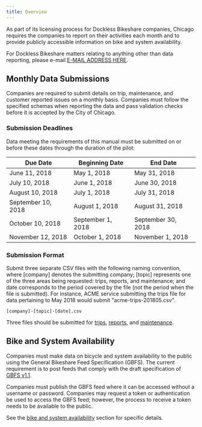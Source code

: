 ```yaml
---
title: Overview
---
```


As part of its licensing process for Dockless Bikeshare companies, Chicago requires the companies to report on their activities each month and to provide publicly accessible information on bike and system availability. 

For Dockless Bikeshare matters relating to anything other than data reporting, please e-mail [E-MAIL ADDRESS HERE](#).

## Monthly Data Submissions

Companies are required to submit details on trip, maintenance, and customer reported issues on a monthly basis. Companies must follow the specified schemas when reporting the data and pass validation checks before it is accepted by the City of Chicago.

### Submission Deadlines

Data meeting the requirements of this manual must be submitted on or before these dates through the duration of the pilot:

|      Due Date       |   Beginning Date   |      End Date      |
|---------------------|--------------------|--------------------|
| June 11, 2018       | May 1, 2018        | May 31, 2018       |
| July 10, 2018       | June 1, 2018       | June 30, 2018      |
| August 10, 2018     | July 1, 2018       | July 31, 2018      |
| September 10, 2018  | August 1, 2018     | August 31, 2018    |
| October 10, 2018    | September 1, 2018  | September 30, 2018 |
| November 12, 2018   | October 1, 2018    | November 1, 2018   |


### Submission Format

Submit three separate CSV files with the following naming convention, where [company] denotes the submitting company; [topic] represents one of the three areas being requested: trips, reports, and maintenance; and date corresponds to the period covered by the file (not the period when the file is submitted). For instance, ACME service submitting the trips file for data pertaining to May 2018 would submit "acme-trips-201805.csv".

```
[company]-[topic]-[date].csv
```

Three files should be submitted for [trips](trips), [reports](reports), and [maintenance](maintenance).

## Bike and System Availability

Companies must make data on bicycle and system availability to the public using the General Bikeshare Feed Specification (GBFS). The current requirement is to post feeds that comply with the draft specification of [GBFS v1.1](https://github.com/dsgermain/gbfs/blob/f76251ad4c754b62defc42562887724f287b73ea/gbfs.md). 

Companies must publish the GBFS feed where it can be accessed without a username or password. Companies may request a token or authentication be used to access the GBFS feed; however, the process to receive a token needs to be available to the public.

See the [bike and system availability](gbfs) section for specific details.
